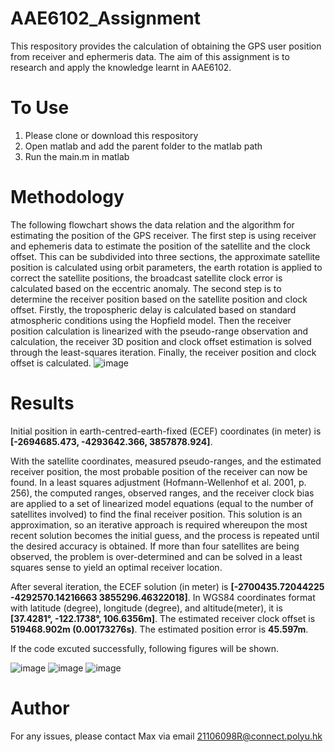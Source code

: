 # AAE6102_Assignment

This respository provides the calculation of obtaining the GPS user position from receiver and ephermeris data. The aim of this assignment is to research and apply the knowledge learnt in AAE6102.

# To Use
1. Please clone or download this respository
2. Open matlab and add the parent folder to the matlab path
3. Run the main.m in matlab

# Methodology
The following flowchart shows the data relation and the algorithm for estimating the position of the GPS receiver. The first step is using receiver and ephemeris data to estimate the position of the satellite and the clock offset. This can be subdivided into three sections, the approximate satellite position is calculated using orbit parameters, the earth rotation is applied to correct the satellite positions, the broadcast satellite clock error is calculated based on the eccentric anomaly. The second step is to determine the receiver position based on the satellite position and clock offset. Firstly, the tropospheric delay is calculated based on standard atmospheric conditions using the Hopfield model. Then the receiver position calculation is linearized with the pseudo-range observation and calculation, the receiver 3D position and clock offset estimation is solved through the least-squares iteration. Finally, the receiver position and clock offset is calculated.
![image](https://user-images.githubusercontent.com/65110263/139574871-066e2f0e-3dda-45db-a456-c71f34571dca.png)

# Results
Initial position in earth-centred-earth-fixed (ECEF) coordinates (in meter) is **[-2694685.473, -4293642.366, 3857878.924]**.

With the satellite coordinates, measured pseudo-ranges, and the estimated receiver position, the most probable position of the receiver can now be found. In a least squares adjustment (Hofmann-Wellenhof et al. 2001, p. 256), the computed ranges, observed ranges, and the receiver clock bias are applied to a set of linearized model equations (equal to the number of satellites involved) to find the final receiver position. This solution is an approximation, so an iterative approach is required whereupon the most recent solution becomes the initial guess, and the process is repeated until the desired accuracy is obtained. If more than four satellites are being observed, the problem is over-determined and can be solved in a least squares sense to yield an optimal receiver location.

After several iteration, the ECEF solution (in meter) is **[-2700435.72044225	-4292570.14216663	3855296.46322018]**. In WGS84 coordinates format with latitude (degree), longitude (degree), and altitude(meter), it is **[37.4281°, -122.1738°, 106.6356m]**. The estimated receiver clock offset is **519468.902m (0.00173276s)**. The estimated position error is **45.597m**.

If the code excuted successfully, following figures will be shown.


![image](https://user-images.githubusercontent.com/65110263/139575127-83812d5d-a829-41d1-bd4d-612381ce48b2.png) ![image](https://user-images.githubusercontent.com/65110263/139575131-37c9b956-782c-450d-9771-9fd40402222a.png) ![image](https://user-images.githubusercontent.com/65110263/139575133-ba711a33-3869-4783-b7a1-afeb1802f5ef.png)

# Author
For any issues, please contact Max via email 21106098R@connect.polyu.hk
